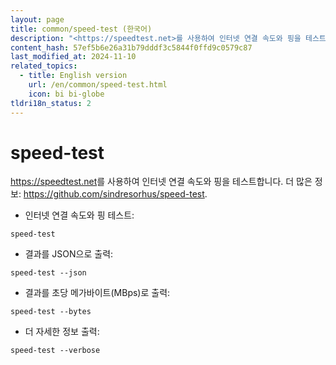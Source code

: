 ```yaml
---
layout: page
title: common/speed-test (한국어)
description: "<https://speedtest.net>를 사용하여 인터넷 연결 속도와 핑을 테스트합니다."
content_hash: 57ef5b6e26a31b79dddf3c5844f0ffd9c0579c87
last_modified_at: 2024-11-10
related_topics:
  - title: English version
    url: /en/common/speed-test.html
    icon: bi bi-globe
tldri18n_status: 2
---
```

# speed-test

<https://speedtest.net>를 사용하여 인터넷 연결 속도와 핑을 테스트합니다.
더 많은 정보: <https://github.com/sindresorhus/speed-test>.

- 인터넷 연결 속도와 핑 테스트:

`speed-test`

- 결과를 JSON으로 출력:

`speed-test --json`

- 결과를 초당 메가바이트(MBps)로 출력:

`speed-test --bytes`

- 더 자세한 정보 출력:

`speed-test --verbose`
